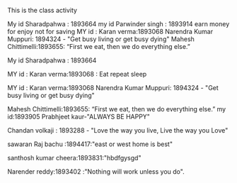 This is the class activity

My id Sharadpahwa : 1893664
my id Parwinder singh  : 1893914 earn money for enjoy not for saving
MY id : Karan verma:1893068
Narendra Kumar Muppuri: 1894324 - "Get busy living or get busy dying"
Mahesh Chittimelli:1893655: “First we eat, then we do everything else.”

My id Sharadpahwa : 1893664

MY id : Karan verma:1893068 : Eat repeat sleep

MY id : Karan verma:1893068
Narendra Kumar Muppuri: 1894324 - "Get busy living or get busy dying"




Mahesh Chittimelli:1893655: “First we eat, then we do everything else.”
my id:1893905 Prabhjeet kaur-"ALWAYS BE HAPPY"

Chandan volkaji : 1893288 - "Love the way you live, Live the way you Love"


sawaran Raj bachu :1894417:"east or west home is best"

santhosh kumar cheera:1893831:"hbdfgysgd"

Narender reddy:1893402 :"Nothing will work unless you do".
